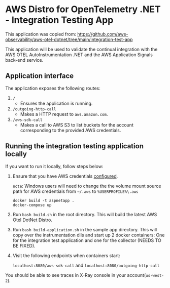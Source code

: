 # AWS Distro for OpenTelemetry .NET - Integration Testing App

This application was copied from: <https://github.com/aws-observability/aws-otel-dotnet/tree/main/integration-test-app>

This application will be used to validate the continual integration with the AWS OTEL AutoInstrumentation .NET and the AWS Application Signals back-end service.

## Application interface

The application exposes the following routes:

1. `/`
    - Ensures the application is running.
2. `/outgoing-http-call`
    - Makes a HTTP request to `aws.amazon.com`.
3. `/aws-sdk-call`
    - Makes a call to AWS S3 to list buckets for the account corresponding to the provided AWS credentials.

## Running the integration testing application locally

If you want to run it locally, follow steps below:

1. Ensure that you have AWS credentials [configured](https://docs.aws.amazon.com/cli/latest/userguide/cli-configure-quickstart.html).

    `note`: Windows users will need to change the the volume mount source path for AWS credentials from `~/.aws` to `%USERPROFILE%\.aws`

    ```shell
    docker build -t aspnetapp .
    docker-compose up
    ```

2. Run `bash build.sh` in the root directory. This will build the latest AWS Otel DotNet Distro.

3. Run `bash build-application.sh` in the sample app directory. This will copy over the instrumentation dlls and start up 2 docker containers: One for the integration test application and one for the collector (NEEDS TO BE FIXED).

4. Visit the following endpoints when containers start:

    `localhost:8080/aws-sdk-call` and `localhost:8080/outgoing-http-call`

You should be able to see traces in X-Ray console in your account(`us-west-2`).
